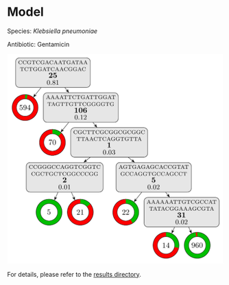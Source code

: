 
# Model

Species: *Klebsiella pneumoniae*

Antibiotic: Gentamicin

<a href="./model.pdf"><img src="./model.png" /></a>

For details, please refer to the [results directory](../../../../../results/cart_b/klebsiella%20pneumoniae/gentamicin/repeat_6/).

